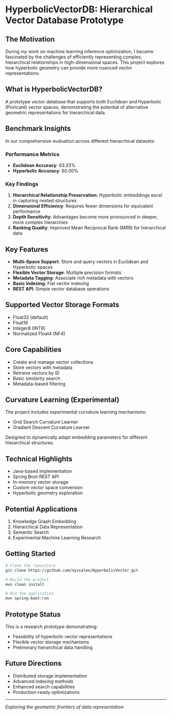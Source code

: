 # HyperbolicVectorDB: Hierarchical Vector Database Prototype

## The Motivation

During my work on machine learning inference optimization, I became fascinated by the challenges of efficiently representing complex, hierarchical relationships in high-dimensional spaces. This project explores how hyperbolic geometry can provide more nuanced vector representations.

## What is HyperbolicVectorDB?

A prototype vector database that supports both Euclidean and Hyperbolic (Poincaré) vector spaces, demonstrating the potential of alternative geometric representations for hierarchical data.

## Benchmark Insights

In our comprehensive evaluation across different hierarchical datasets:

### Performance Metrics
- **Euclidean Accuracy**: 63.33%
- **Hyperbolic Accuracy**: 60.00%

### Key Findings
1. **Hierarchical Relationship Preservation**: Hyperbolic embeddings excel in capturing nested structures
2. **Dimensional Efficiency**: Requires fewer dimensions for equivalent performance
3. **Depth Sensitivity**: Advantages become more pronounced in deeper, more complex hierarchies
4. **Ranking Quality**: Improved Mean Reciprocal Rank (MRR) for hierarchical data

## Key Features

- **Multi-Space Support**: Store and query vectors in Euclidean and Hyperbolic spaces
- **Flexible Vector Storage**: Multiple precision formats
- **Metadata Tagging**: Associate rich metadata with vectors
- **Basic Indexing**: Flat vector indexing
- **REST API**: Simple vector database operations

## Supported Vector Storage Formats

- Float32 (default)
- Float16
- Integer8 (INT8)
- Normalized Float4 (NF4)

## Core Capabilities

- Create and manage vector collections
- Store vectors with metadata
- Retrieve vectors by ID
- Basic similarity search
- Metadata-based filtering

## Curvature Learning (Experimental)

The project includes experimental curvature learning mechanisms:
- Grid Search Curvature Learner
- Gradient Descent Curvature Learner

Designed to dynamically adapt embedding parameters for different hierarchical structures.

## Technical Highlights

- Java-based implementation
- Spring Boot REST API
- In-memory vector storage
- Custom vector space conversion
- Hyperbolic geometry exploration

## Potential Applications

1. Knowledge Graph Embedding
2. Hierarchical Data Representation
3. Semantic Search
4. Experimental Machine Learning Research

## Getting Started

```bash
# Clone the repository
git clone https://github.com/nyssaleo/HyperbolicVector.git

# Build the project
mvn clean install

# Run the application
mvn spring-boot:run
```

## Prototype Status

This is a research prototype demonstrating:
- Feasibility of hyperbolic vector representations
- Flexible vector storage mechanisms
- Preliminary hierarchical data handling

## Future Directions

- Distributed storage implementation
- Advanced indexing methods
- Enhanced search capabilities
- Production-ready optimizations
---

*Exploring the geometric frontiers of data representation*
